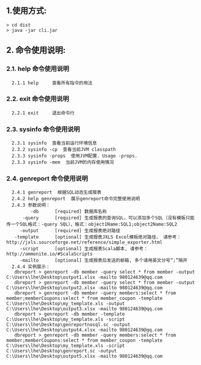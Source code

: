 ## 1.使用方式:  
    > cd dist  
    > java -jar cli.jar 

## 2. 命令使用说明:    

###    2.1. help 命令使用说明 
      2.1.1 help     查看所有指令的用法
###    2.2. exit 命令使用说明 
      2.2.1 exit     退出命令行
###    2.3. sysinfo 命令使用说明 
      2.3.1 sysinfo  查看当前运行环境信息
      2.3.2 sysinfo -cp  查看当前JVM classpath
      2.3.3 sysinfo -props  使用JVM配置. Usage -props.
      2.3.3 sysinfo -mem  当前JVM的内存使用情况
###    2.4. genreport 命令使用说明 
      2.4.1 genreport  根据SQL动态生成报表
      2.4.2 help genreport  展示genreport命令完整使用说明
      2.4.3 参数说明：
             -db      [required] 数据库名称
          -query      [required] 生成报表的查询SQL，可以添加多个SQL（没有模板只能传一个SQL格式：-query SQL），格式：object1Name:SQL1;object2Name:SQL2
         -output      [required] 生成报表绝对路径
       -template      [optional] 生成报表JXLS Excel模板绝对路径， 请参考：http://jxls.sourceforge.net/reference/simple_exporter.html
         -script      [optional] 生成报表Scala脚本, 请参考：http://ammonite.io/#ScalaScripts
         -mailto      [optional] 生成报表后发送的邮箱, 多个请用英文分号“;”隔开
      2.4.4 实例展示：
       dbreport > genreport -db member -query select * from member -output C:\Users\lhe\Desktop\output1.xlsx -mailto 980124639@qq.com
       dbreport > genreport -db member -query select * from member -output C:\Users\lhe\Desktop\output2.xlsx -mailto 980124639@qq.com
       dbreport > genreport -db member -query members:select * from member;memberCoupons:select * from member_coupon -template C:\Users\lhe\Desktop\my_template.xls -output C:\Users\lhe\Desktop\output3.xlsx -mailto 980124639@qq.com
       dbreport > genreport -db member -template C:\Users\lhe\Desktop\my_template.xls -script C:\Users\lhe\Desktop\genreportnosql.sc -output C:\Users\lhe\Desktop\output4.xlsx -mailto 980124639@qq.com
       dbreport > genreport -db member -query members:select * from member;memberCoupons:select * from member_coupon -template C:\Users\lhe\Desktop\my_template.xls -script C:\Users\lhe\Desktop\genreport.sc -output C:\Users\lhe\Desktop\output5.xlsx -mailto 980124639@qq.com